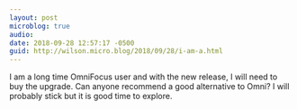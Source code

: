 ```yaml
---
layout: post
microblog: true
audio: 
date: 2018-09-28 12:57:17 -0500
guid: http://wilson.micro.blog/2018/09/28/i-am-a.html
---
```

I am a long time OmniFocus user and with the new release, I will need to buy the upgrade. Can anyone recommend a good alternative to Omni? I will probably stick but it is good time to explore.

